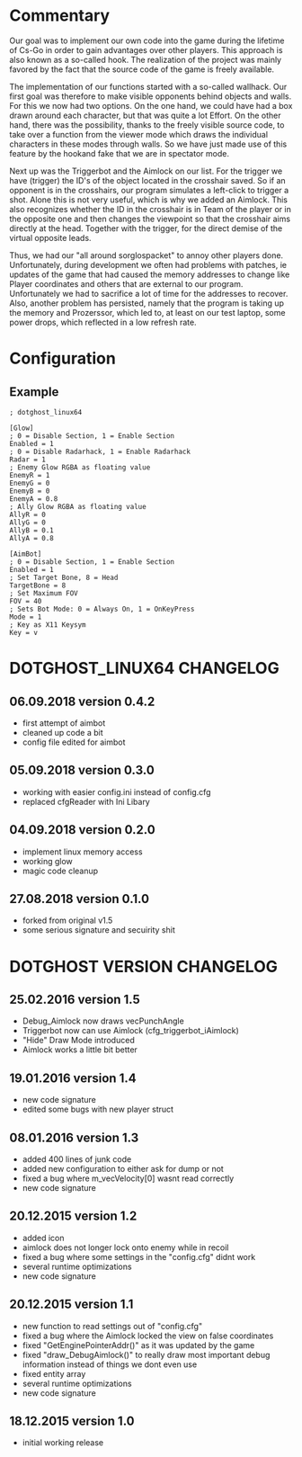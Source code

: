 # Commentary
Our goal was to implement our own code into the game during the lifetime of Cs-Go in order to gain advantages over other players.
This approach is also known as a so-called hook. The realization of the project was mainly favored by the fact that the source code of the game is freely available.

The implementation of our functions started with a so-called wallhack. Our first goal was therefore to make visible opponents behind objects and walls. For this we now had two options. On the one hand, we could have had a box drawn around each character, but that was quite a lot Effort. On the other hand, there was the possibility, thanks to the freely visible source code, to take over a function from the viewer mode which draws the individual characters in these modes through walls. So we have just made use of this feature by the hookand fake that we are in spectator mode.

Next up was the Triggerbot and the Aimlock on our list. For the trigger we have (trigger) the ID's of the object located in the crosshair saved. So if an opponent is in the crosshairs, our program simulates a left-click to trigger a shot. Alone this is not very useful, which is why we added an Aimlock. This also recognizes whether the ID in the crosshair is in Team of the player or in the opposite one and then changes the viewpoint so that the crosshair aims directly at the head.
Together with the trigger, for the direct demise of the virtual opposite leads.

Thus, we had our "all around sorglospacket" to annoy other players done.
Unfortunately, during development we often had problems with patches, ie updates of the game that had caused the memory addresses to change like Player coordinates and others that are external to our program. Unfortunately we had to sacrifice a lot of time for the addresses to recover. Also, another problem has persisted, namely that the program is taking up the memory and Prozerssor, which led to, at least on our test laptop, some power drops, which reflected in a low refresh rate.

# Configuration
## Example
```
; dotghost_linux64

[Glow]
; 0 = Disable Section, 1 = Enable Section
Enabled = 1
; 0 = Disable Radarhack, 1 = Enable Radarhack
Radar = 1
; Enemy Glow RGBA as floating value
EnemyR = 1
EnemyG = 0
EnemyB = 0
EnemyA = 0.8
; Ally Glow RGBA as floating value
AllyR = 0
AllyG = 0
AllyB = 0.1
AllyA = 0.8

[AimBot]
; 0 = Disable Section, 1 = Enable Section
Enabled = 1
; Set Target Bone, 8 = Head
TargetBone = 8
; Set Maximum FOV
FOV = 40
; Sets Bot Mode: 0 = Always On, 1 = OnKeyPress
Mode = 1
; Key as X11 Keysym
Key = v
```

# DOTGHOST_LINUX64 CHANGELOG
## 06.09.2018 version 0.4.2
- first attempt of aimbot
- cleaned up code a bit
- config file edited for aimbot

## 05.09.2018 version 0.3.0
- working with easier config.ini instead of config.cfg
- replaced cfgReader with Ini Libary

## 04.09.2018 version 0.2.0
- implement linux memory access
- working glow
- magic code cleanup

## 27.08.2018 version 0.1.0
- forked from original v1.5
- some serious signature and secuirity shit

# DOTGHOST VERSION CHANGELOG
## 25.02.2016 version 1.5
- Debug_Aimlock now draws vecPunchAngle
- Triggerbot now can use Aimlock (cfg_triggerbot_iAimlock)
- "Hide" Draw Mode introduced	
- Aimlock works a little bit better

## 19.01.2016 version 1.4
- new code signature
- edited some bugs with new player struct
  
## 08.01.2016 version 1.3
- added 400 lines of junk code
- added new configuration to either ask for dump or not
- fixed a bug where m_vecVelocity[0] wasnt read correctly
- new code signature

## 20.12.2015 version 1.2
- added icon
- aimlock does not longer lock onto enemy while in recoil
- fixed a bug where some settings in the "config.cfg" didnt work
- several runtime optimizations
- new code signature

## 20.12.2015 version 1.1
- new function to read settings out of "config.cfg"
- fixed a bug where the Aimlock locked the view on false coordinates
- fixed "GetEnginePointerAddr()" as it was updated by the game
- fixed "draw_DebugAimlock()" to really draw most important debug information instead of things we dont even use
- fixed entity array
- several runtime optimizations
- new code signature

## 18.12.2015 version 1.0
- initial working release
